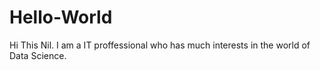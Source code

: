 # Hello-World
Hi This Nil. I am a IT proffessional who has much interests in the world of Data Science.
